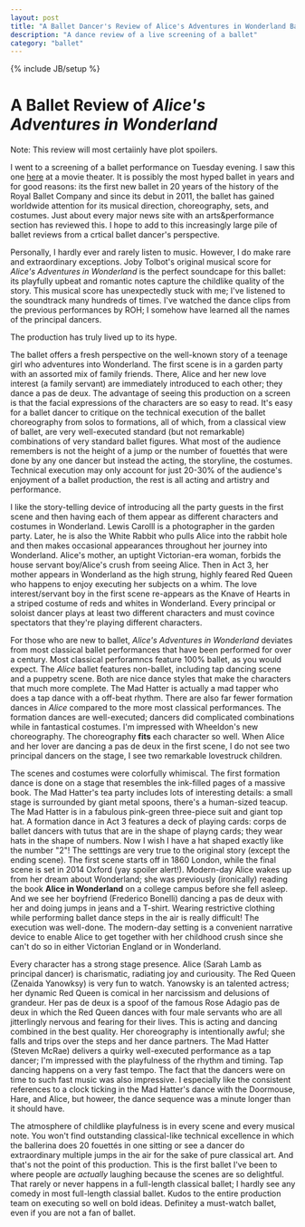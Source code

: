 ```yaml
---
layout: post
title: "A Ballet Dancer's Review of Alice's Adventures in Wonderland Ballet"
description: "A dance review of a live screening of a ballet"
category: "ballet"
---
```

{% include JB/setup %}


A Ballet Review of *Alice's Adventures in Wonderland*
=====================================================

Note: This review will most certaiinly have plot spoilers.

I went to a screening of a ballet performance on Tuesday evening. I saw this one [here](http://static.roh.org.uk/showings/alices-adventures-in-wonderland-live-2014/en.pdf) at a movie theater. It is possibly the most hyped ballet in years and for good reasons: its the first new ballet in 20 years of the history of the Royal Ballet Company and since its debut in 2011, the ballet has gained worldwide attention for its musical direction, choreography, sets, and costumes. Just about every major news site with an arts&performance section has reviewed this. I hope to add to this increasingly large pile of ballet reviews from a crtical ballet dancer's perspective.

Personally, I hardly ever and rarely listen to music. However, I do make rare and extraordinary exceptions. Joby Tolbot's original musical score for *Alice's Adventures in Wonderland* is the perfect soundcape for this ballet: its playfully upbeat and romantic notes capture the childlike quality of the story. This musical score has unexpectedly stuck with me; I've listened to the soundtrack many hundreds of times. I've watched the dance clips from the previous performances by ROH; I somehow have learned all the names of the principal dancers.

The production has truly lived up to its hype.

The ballet offers a fresh perspective on the well-known story of a teenage girl who adventures into Wonderland. The first scene is in a garden party with an assorted mix of family friends. There, Alice and her new love interest (a family servant) are immediately introduced to each other; they dance a pas de deux. The advantage of seeing this production on a screen is that the facial expressions of the characters are so easy to read. It's easy for a ballet dancer to critique on the technical execution of the ballet choreography from solos to formations, all of which, from a classical view of ballet, are very well-executed standard (but not remarkable) combinations of very standard ballet figures. What most of the audience remembers is not the height of a jump or the number of fouettés that were done by any one dancer but instead the acting, the storyline, the costumes. Technical execution may only account for just 20-30% of the audience's enjoyment of a ballet production, the rest is all acting and artistry and performance.

I like the story-telling device of introducing all the party guests in the first scene and then having each of them appear as different characters and costumes in Wonderland. Lewis Carolll is a photographer in the garden party. Later, he is also the White Rabbit who pulls Alice into the rabbit hole and then makes occasional appearances throughout her journey into Wonderland. Alice's mother, an uptight Victorian-era woman, forbids the house servant boy/Alice's crush from seeing Alice. Then in Act 3, her mother appears in Wonderland as the high strung, highly feared Red Queen who happens to enjoy executing her subjects on a whim. The love interest/servant boy in the first scene re-appears as the Knave of Hearts in a striped costume of reds and whites in Wonderland. Every principal or soloist dancer plays at least two different characters and must covince spectators that they're playing different characters.

For those who are new to ballet, *Alice's Adventures in Wonderland* deviates from most classical ballet performances that have been performed for over a century. Most classical perforamncs feature 100% ballet, as you would expect. The *Alice* ballet features non-ballet, including tap dancing scene and a puppetry scene. Both are nice dance styles that make the characters that much more complete. The Mad Hatter is actually a mad tapper who does a tap dance with a off-beat rhythm. There are also far fewer formation dances in *Alice* compared to the more most classical performances. The formation dances are well-executed; dancers did complicated combinations while in fantastical costumes. I'm impressed with Wheeldon's new choreography. The choreography **fits** each character so well. When Alice and her lover are dancing a pas de deux in the first scene, I do not see two principal dancers on the stage, I see two remarkable lovestruck children.

The scenes and costumes were colorfully whimiscal. The first formation dance is done on a stage that resembles the ink-filled pages of a massive book. The Mad Hatter's tea party includes lots of interesting details: a small stage is surrounded by giant metal spoons, there's a human-sized teacup. The Mad Hatter is in a fabulous pink-green three-piece suit and giant top hat. A formation dance in Act 3 features a deck of playing cards: corps de ballet dancers with tutus that are in the shape of playng cards; they wear hats in the shape of numbers. Now I wish I have a hat shaped exactly like the number "2"! The setttings are very true to the original story (except the ending scene). The first scene starts off in 1860 London, while the final scene is set in 2014 Oxford (yay spoiler alert!). Modern-day Alice wakes up from her dream about Wonderland; she was previously (ironically) reading the book **Alice in Wonderland** on a college campus before she fell asleep. And we see her boyfriend (Frederico Bonelli) dancing a pas de deux with her and doing jumps in jeans and a T-shirt. Wearing restrictive clothing while performing ballet dance steps in the air is really difficult! The execution was well-done. The modern-day setting is a convenient narrative device to enable Alice to get together with her childhood crush since she can't do so in either Victorian England or in Wonderland.

Every character has a strong stage presence. Alice (Sarah Lamb as principal dancer) is charismatic, radiating joy and curiousity. The Red Queen (Zenaida Yanowksy) is very fun to watch. Yanowsky is an talented actress; her dynamic Red Queen is comical in her narcissism and delusions of grandeur. Her pas de deux is a spoof of the famous Rose Adagio pas de deux in which the Red Queen dances with four male servants who are all jitterlingly nervous and fearing for their lives. This is acting and dancing combined in the best quality. Her choreography is intentionally awful; she falls and trips over the steps and her dance partners. The Mad Hatter (Steven McRae) delivers a quirky well-executed performance as a tap dancer; I'm impressed with the playfulness of the rhythm and timing. Tap dancing happens on a very fast tempo. The fact that the dancers were on time to such fast music was also impressive. I especially like the consistent references to a clock ticking in the Mad Hatter's dance with the Doormouse, Hare, and Alice, but howeer, the dance sequence was a minute longer than it should have.

The atmosphere of childlike playfulness is in every scene and every musical note. You won't find outstanding classical-like technical excellence in which the ballerina does 20 fouettés in one sitting or see a dancer do extraordinary multiple jumps in the air for the sake of pure classical art. And that's not the point of this production. This is the first ballet I've been to where people are *actually* laughing because the scenes are so delightful. That rarely or never happens in a full-length classical ballet; I hardly see any comedy in most full-length classial ballet. Kudos to the entire production team on executing so well on bold ideas. Definitey a must-watch ballet, even if you are not a fan of ballet.
